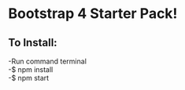 # Bootstrap 4 Starter Pack!

## To Install:

-Run command terminal <br />
-$ npm install <br />
-$ npm start <br />